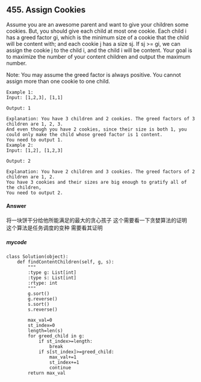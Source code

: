 ## 455. Assign Cookies  

Assume you are an awesome parent and want to give your children some cookies. But, you should give each child at most one cookie. Each child i has a greed factor gi, which is the minimum size of a cookie that the child will be content with; and each cookie j has a size sj. If sj >= gi, we can assign the cookie j to the child i, and the child i will be content. Your goal is to maximize the number of your content children and output the maximum number.

Note:
You may assume the greed factor is always positive. 
You cannot assign more than one cookie to one child.


```
Example 1:
Input: [1,2,3], [1,1]

Output: 1

Explanation: You have 3 children and 2 cookies. The greed factors of 3 children are 1, 2, 3. 
And even though you have 2 cookies, since their size is both 1, you could only make the child whose greed factor is 1 content.
You need to output 1.
Example 2:
Input: [1,2], [1,2,3]

Output: 2

Explanation: You have 2 children and 3 cookies. The greed factors of 2 children are 1, 2. 
You have 3 cookies and their sizes are big enough to gratify all of the children, 
You need to output 2.
```

#### Answer
将一块饼干分给他所能满足的最大的贪心孩子
这个需要看一下贪婪算法的证明  
这个算法是任务调度的变种 需要看其证明

##### mycode
```
class Solution(object):
    def findContentChildren(self, g, s):
        """
        :type g: List[int]
        :type s: List[int]
        :rtype: int
        """
        g.sort()
        g.reverse()
        s.sort()
        s.reverse()

        max_val=0
        st_index=0
        length=len(s)
        for greed_child in g:
            if st_index>=length:
                break
            if s[st_index]>=greed_child:
                max_val+=1
                st_index+=1
                continue
        return max_val
```

